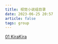 ```yaml
---
title: 视觉小说组目录
date: 2023-06-25 20:57
article: false
tags: group
---
```


[01 KiraKira](01%20KiraKira)

